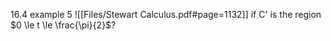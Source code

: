 16.4 example 5 
![[Files/Stewart Calculus.pdf#page=1132]]
if C' is the region $0 \le t \le \frac{\pi}{2}$?